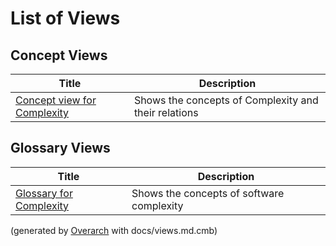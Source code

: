 # List of Views

## Concept Views
| Title | Description |
|---|---|
| [Concept view for Complexity](concept-view.md) | Shows the concepts of Complexity and their relations |
## Glossary Views
| Title | Description |
|---|---|
| [Glossary for Complexity](glossary-view.md) | Shows the concepts of software complexity |


(generated by [Overarch](https://github.com/soulspace-org/overarch) with docs/views.md.cmb)
